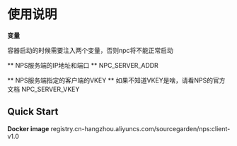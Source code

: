 #  使用说明

**变量**

容器启动的时候需要注入两个变量，否则npc将不能正常启动

**  NPS服务端的IP地址和端口 **
NPC_SERVER_ADDR

**  NPS服务端指定的客户端的VKEY **
如果不知道VKEY是啥，请看NPS的官方文档
NPC_SERVER_VKEY


## Quick Start

**Docker image**
registry.cn-hangzhou.aliyuncs.com/sourcegarden/nps:client-v1.0
